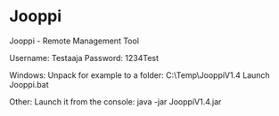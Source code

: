 # Jooppi
Jooppi - Remote Management Tool

Username: Testaaja
Password: 1234Test

Windows:
Unpack for example to a folder: C:\Temp\JooppiV1.4
Launch Jooppi.bat

Other:
Launch it from the console: java -jar JooppiV1.4.jar
